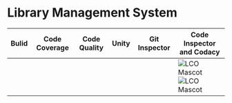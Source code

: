 # Library Management System

|Bulid | Code Coverage | Code Quality | Unity | Git Inspector | Code Inspector and Codacy|
|------|---------------|--------------|-------|---------------|--------------------------|
|      |               |              |       |               |![LCO Mascot](https://www.code-inspector.com/project/25283/score/svg) ![LCO Mascot](https://www.code-inspector.com/project/25283/status/svg)|
